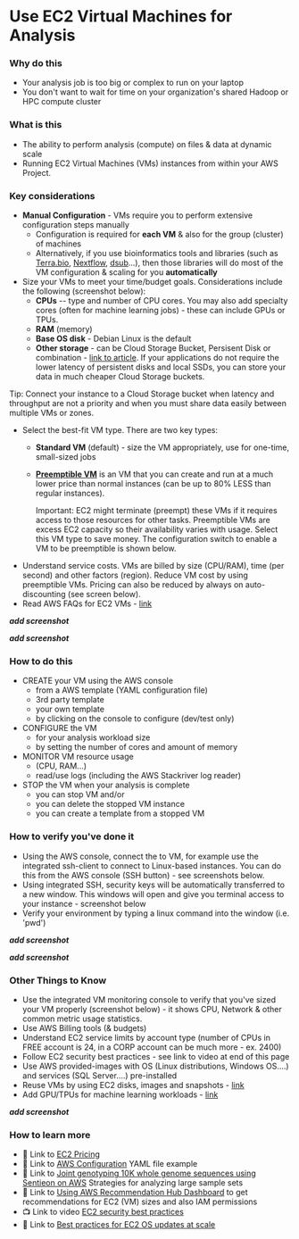 # Use EC2 Virtual Machines for Analysis 

### Why do this
 - Your analysis job is too big or complex to run on your laptop
 - You don't want to wait for time on your organization's shared Hadoop or HPC compute cluster

### What is this
 - The ability to perform analysis (compute) on files & data at dynamic scale 
 - Running EC2 Virtual Machines (VMs) instances from within your AWS Project.

### Key considerations
 - **Manual Configuration** - VMs require you to perform extensive configuration steps manually
    - Configuration is required for **each VM** & also for the group (cluster) of machines
    - Alternatively, if you use bioinformatics tools and libraries (such as [Terra.bio](https://github.com/lynnlangit/AWS-for-bioinformatics/blob/master/2_Virtual_Machines_%26_Docker_Containers/3_Use_Terra.bio_Notebooks.md), [Nextflow](https://github.com/lynnlangit/AWS-for-bioinformatics/blob/master/2_Virtual_Machines_%26_Docker_Containers/9a_Use_Nextflow_for_Pipelines.md), [dsub](https://github.com/lynnlangit/AWS-for-bioinformatics/blob/master/2_Virtual_Machines_%26_Docker_Containers/9b_Use_dsub_for_Pipelines.md)...), then those libraries will do most of the VM configuration & scaling for you **automatically**  
 - Size your VMs to meet your time/budget goals.  Considerations include the following (screenshot below):  
      - **CPUs** -- type and number of CPU cores.  You may also add specialty cores (often for machine learning jobs) - these can include GPUs or TPUs.
      - **RAM** (memory)
      - **Base OS disk** - Debian Linux is the default
      - **Other storage** - can be Cloud Storage Bucket, Persisent Disk or combination - [link to article](https://cloud.google.com/compute/docs/disks/). If your applications do not require the lower latency of persistent disks and local SSDs, you can store your data in much cheaper Cloud Storage buckets.

Tip: Connect your instance to a Cloud Storage bucket when latency and throughput are not a priority and when you must share data easily between multiple VMs or zones.
- Select the best-fit VM type.  There are two key types:
    - **Standard VM** (default) - size the VM appropriately, use for one-time, small-sized jobs
    - **[Preemptible VM](https://cloud.google.com/compute/docs/instances/preemptible)** is an VM that you can create and run at a much lower price than normal instances (can be up to 80% LESS than regular instances). 
    
      Important: EC2 might terminate (preempt) these VMs if it requires access to those resources for other tasks. Preemptible VMs are excess EC2 capacity so their availability varies with usage. Select this VM type to save money.  The configuration switch to enable a VM to be preemptible is shown below.
 - Understand service costs. VMs are billed by size (CPU/RAM), time (per second) and other factors (region).  Reduce VM cost by using preemptible VMs.  Pricing can also be reduced by always on auto-discounting (see screen below).
 - Read AWS FAQs for EC2 VMs - [link](https://cloud.google.com/compute/docs/faq)

***add screenshot***

 ***add screenshot***

### How to do this
 - CREATE your VM using the AWS console
    - from a AWS template (YAML configuration file)
    - 3rd party template 
    - your own template 
    - by clicking on the console to configure (dev/test only)
 - CONFIGURE the VM 
    - for your analysis workload size
    - by setting the number of cores and amount of memory
 - MONITOR VM resource usage
    - (CPU, RAM...)
    - read/use logs (including the AWS Stackriver log reader)
 - STOP the VM when your analysis is complete
    - you can stop VM and/or
    - you can delete the stopped VM instance
    - you can create a template from a stopped VM


### How to verify you've done it
 - Using the AWS console, connect the to VM, for example use the integrated ssh-client to connect to Linux-based instances.  You can do this from the AWS console (SSH button) - see screenshots below.  
 - Using integrated SSH, security keys will be automatically transferred to a new window. This windows will open and give you terminal access to your instance - screenshot below
 - Verify your environment by typing a linux command into the window (i.e. 'pwd')

***add screenshot***

 ***add screenshot***

### Other Things to Know
 - Use the integrated VM monitoring console to verify that you've sized your VM properly (screenshot below) - it shows CPU, Network & other common metric usage statistics.
 - Use AWS Billing tools (& budgets)
 - Understand EC2 service limits by account type (number of CPUs in FREE account is 24, 
  in a CORP account can be much more - ex. 2400)
 - Follow EC2 security best practices - see link to video at end of this page
 - Use AWS provided-images with OS (Linux distributions, Windows OS....) and services (SQL Server....) pre-installed
 - Reuse VMs by using EC2 disks, images and snapshots - [link](https://cloud.google.com/compute/docs/instances/)
 - Add GPU/TPUs for machine learning workloads - [link](https://cloud.google.com/compute/docs/gpus/add-gpus)

 ***add screenshot***

### How to learn more
 - 📘 Link to [EC2 Pricing](https://cloud.google.com/compute/pricing#machinetype)
 - 📘 Link to [AWS Configuration](https://cloud.google.com/deployment-manager/docs/configuration/create-basic-configuration) YAML file example
 - 📘 Link to [Joint genotyping 10K whole genome sequences using Sentieon on AWS](https://blog.dnastack.com/joint-genotyping-10k-whole-genome-sequences-using-sentieon-on-google-cloud-strategies-for-7ac77645d96d) Strategies for analyzing large sample sets
 - 📘 Link to [Using AWS Recommendation Hub Dashboard](https://cloud.google.com/recommender/docs/recommendation-hub/getting-started) to get recommendations for EC2 (VM) sizes and also IAM permissions
 - 📺 Link to video [EC2 security best practices](https://www.youtube.com/watch?v=qDyjE1fIqkk)
 - 📘 Link to [Best practices for EC2 OS updates at scale](https://cloud.google.com/blog/products/management-tools/best-practices-for-os-patch-management-on-compute-engine)
